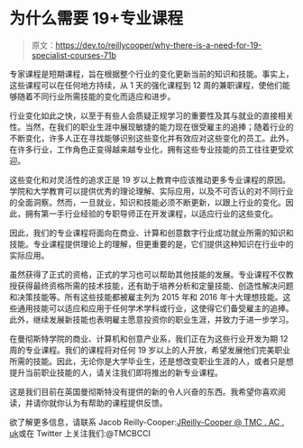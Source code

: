 # 为什么需要 19+专业课程

> 原文：<https://dev.to/reillycooper/why-there-is-a-need-for-19-specialist-courses-71b>

专家课程是短期课程，旨在根据整个行业的变化更新当前的知识和技能。事实上，这些课程可以在任何地方持续，从 1 天的强化课程到 12 周的兼职课程，使他们能够随着不同行业所需技能的变化而适应和进步。

行业变化如此之快，以至于有些人会质疑正规学习的重要性及其与就业的直接相关性。当然，在我们的职业生涯中展现敏捷的能力现在很受雇主的追捧；随着行业的不断变化，许多人正在寻找能够识别这些变化并有效应对这些变化的员工。此外，在许多行业，工作角色正变得越来越专业化，拥有这些专业技能的员工往往更受欢迎。

这些变化和对灵活性的追求正是 19 岁以上教育中应该推动更多专业课程的原因。学院和大学教育可以提供优秀的理论理解、实际应用，以及不可否认的对不同行业的全面洞察。然而，一旦就业，知识和技能必须不断更新，以跟上行业的变化。因此，拥有第一手行业经验的专职导师正在开发课程，以适应行业的这些变化。

因此，我们的专业课程将面向在商业、计算和创意数字行业成功就业所需的知识和技能。专业课程提供理论上的理解，但更重要的是，它们提供这种知识在行业中的实际应用。

虽然获得了正式的资格，正式的学习也可以帮助其他技能的发展。专业课程不仅教授获得最终资格所需的技术技能，还有助于培养分析和定量技能、创造性解决问题和决策技能等。所有这些技能都被雇主列为 2015 年和 2016 年十大理想技能。这些通用技能可以适应和应用于任何学术学科或行业，这使得它们备受雇主的追捧。此外，继续发展新技能也表明雇主愿意投资你的职业生涯，并致力于进一步学习。

在曼彻斯特学院的商业、计算机和创意产业系，我们正在为这些行业开发为期 12 周的专业课程。我们的课程将对任何 19 岁以上的人开放，希望发展他们完美职业所需的技能。因此，无论你是大学毕业生，还是想改变职业生涯的人，或者只是想提升当前职业技能的人，请关注我们即将推出的新专业课程。

这是我们目前在英国曼彻斯特没有提供的新的令人兴奋的东西。我希望你喜欢阅读，并请你就你认为有帮助的课程提供反馈。

欲了解更多信息，请联系 Jacob Reilly-Cooper:[JReilly-Cooper @ TMC . AC . uk](mailto:JReilly-Cooper@tmc.ac.uk)或在 Twitter 上关注我们:@TMCBCCI